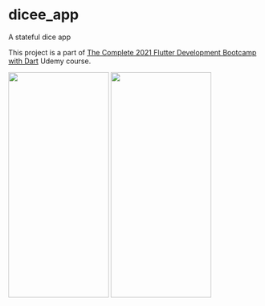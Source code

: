 # dicee_app

A stateful dice app

This project is a part of [The Complete 2021 Flutter Development Bootcamp with Dart](https://www.udemy.com/course/flutter-bootcamp-with-dart/) Udemy course.

<img src="https://user-images.githubusercontent.com/27342390/127378850-97f27fe2-55b0-4523-b7b6-0c8294f7bf37.png" width="200" height="450">
<img src="https://user-images.githubusercontent.com/27342390/127378865-9d43309e-25f8-41b2-b251-72b0010a9c87.gif" width="200" height="450">

